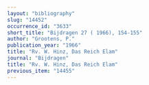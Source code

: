 ```yaml
---
layout: "bibliography"
slug: "14452"
occurrence_id: "3633"
short_title: "Bijdragen 27 ( 1966), 154-155"
author: "Grootens, P."
publication_year: "1966"
title: "Rv. W. Hinz, Das Reich Elam"
journal: "Bijdragen"
title: "Rv. W. Hinz, Das Reich Elam"
previous_item: "14455"
---
```


